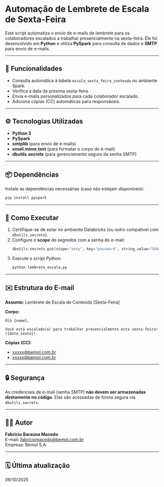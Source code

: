 # Automação de Lembrete de Escala de Sexta-Feira

Este script automatiza o envio de e-mails de lembrete para os colaboradores escalados a trabalhar presencialmente na sexta-feira. Ele foi desenvolvido em **Python** e utiliza **PySpark** para consulta de dados e **SMTP** para envio de e-mails.

---

## 🧩 Funcionalidades

- Consulta automática à tabela `escala_sexta_feira_conteudo` no ambiente Spark.
- Verifica a data da próxima sexta-feira.
- Envia e-mails personalizados para cada colaborador escalado.
- Adiciona cópias (CC) automáticas para responsáveis.

---

## ⚙️ Tecnologias Utilizadas

- **Python 3**
- **PySpark**
- **smtplib** (para envio de e-mails)
- **email.mime.text** (para formatar o corpo do e-mail)
- **dbutils.secrets** (para gerenciamento seguro da senha SMTP)

---

## 📦 Dependências

Instale as dependências necessárias (caso não estejam disponíveis):

```bash
pip install pyspark
```

---

## 🚀 Como Executar

1. Certifique-se de estar no ambiente Databricks (ou outro compatível com `dbutils.secrets`).
2. Configure o **scope** de segredos com a senha do e-mail:
   ```python
   dbutils.secrets.put(scope="smtp", key="password", string_value="SUA_SENHA_AQUI")
   ```
3. Execute o script Python:
   ```bash
   python lembrete_escala.py
   ```

---

## ✉️ Estrutura do E-mail

**Assunto:** Lembrete de Escala de Conteúdo [Sexta-Feira]

**Corpo:**
```
Olá {nome},

Você está escalado(a) para trabalhar presencialmente esta sexta-feira! ({data_sexta}).
```

**Cópias (CC):**
- xxxxx@bemol.com.br
- xxxxx@bemol.com.br

---

## 🔒 Segurança

As credenciais de e-mail (senha SMTP) **não devem ser armazenadas diretamente no código**. Elas são acessadas de forma segura via `dbutils.secrets`.

---

## 👨‍💻 Autor

**Fabricio Baraúna Macedo**  
E-mail: fabriciomacedo@bemol.com.br  
Empresa: Bemol S.A.

---

## 🗓️ Última atualização
09/10/2025

